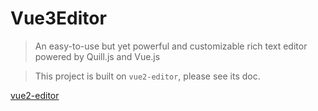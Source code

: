# Vue3Editor

> An easy-to-use but yet powerful and customizable rich text editor powered by Quill.js and Vue.js

> This project is built on `vue2-editor`, please see its doc.

[vue2-editor](https://github.com/davidroyer/vue2-editor)
